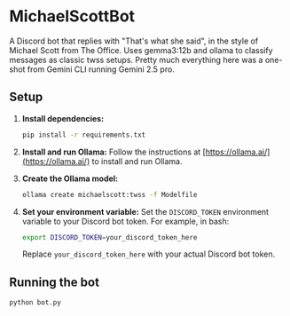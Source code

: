 # MichaelScottBot

A Discord bot that replies with "That's what she said", in the style of Michael Scott from The Office. Uses gemma3:12b and ollama to classify messages as classic twss setups. Pretty much everything here was a one-shot from Gemini CLI running Gemini 2.5 pro.

## Setup

1.  **Install dependencies:**
    ```bash
    pip install -r requirements.txt
    ```

2.  **Install and run Ollama:**
    Follow the instructions at [https://ollama.ai/](https://ollama.ai/) to install and run Ollama.

3.  **Create the Ollama model:**
    ```bash
    ollama create michaelscott:twss -f Modelfile
    ```

4.  **Set your environment variable:**
    Set the `DISCORD_TOKEN` environment variable to your Discord bot token.
    For example, in bash:
    ```bash
    export DISCORD_TOKEN=your_discord_token_here
    ```
    Replace `your_discord_token_here` with your actual Discord bot token.

## Running the bot

```bash
python bot.py
```
